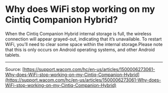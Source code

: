 # Why does WiFi stop working on my Cintiq Companion Hybrid?

When the Cintiq Companion Hybrid internal storage is full, the wireless connection will appear grayed-out, indicating that it’s unavailable. To restart WiFi, you’ll need to clear some space within the internal storage.Please note that this is only occurs on Android operating systems, and other Android tablets.

---
Source: [https://support.wacom.com/hc/en-us/articles/1500006273061-Why-does-WiFi-stop-working-on-my-Cintiq-Companion-Hybrid](https://support.wacom.com/hc/en-us/articles/1500006273061-Why-does-WiFi-stop-working-on-my-Cintiq-Companion-Hybrid)
